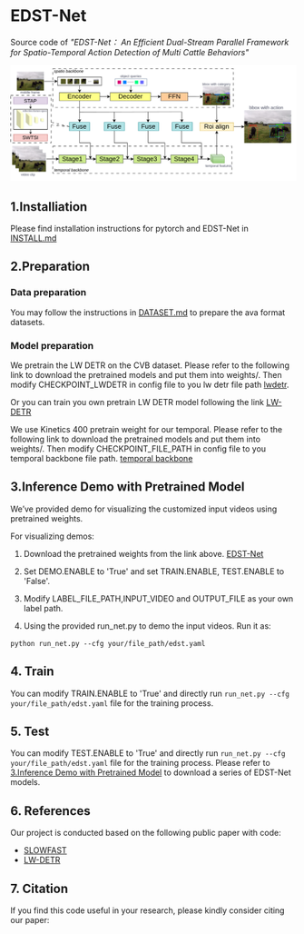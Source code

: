 # EDST-Net
  Source code of _"EDST-Net： An Efficient Dual-Stream Parallel Framework for Spatio-Temporal Action Detection of Multi Cattle Behaviors"_
<p align="center">
  <img src="all_model.png" alt="EDST-Net Architecturee" width="800">
</p>

## 1.Installiation
  Please find installation instructions for pytorch and EDST-Net in [INSTALL.md](INSTALL.md)

## 2.Preparation

### Data preparation
  You may follow the instructions in [DATASET.md](DATASET.md) to prepare the ava format datasets.
### Model preparation
  We pretrain the LW DETR on the CVB dataset. Please refer to the following link to download the pretrained models and put them into weights/. Then modify CHECKPOINT_LWDETR in config file to you lw detr file path
  [lwdetr](https://drive.google.com/file/d/1VAyJ9jrJex7s_cmNKvrtINqMznVG9Xit/view?usp=sharing).
  
  Or you can train you own pretrain LW DETR model following the link [LW-DETR](https://github.com/Atten4Vis/LW-DETR)

  We use Kinetics 400 pretrain weight for our temporal. Please refer to the following link to download the pretrained models and put them into weights/. Then modify CHECKPOINT_FILE_PATH in config file to you temporal backbone file path.
[temporal backbone](https://dl.fbaipublicfiles.com/pyslowfast/x3d_models/x3d_l.pyth)

## 3.Inference Demo with Pretrained Model
  We’ve provided demo for visualizing the customized input videos using pretrained weights.

  For visualizing demos:

  1. Download the pretrained weights from the link above.
     [EDST-Net](https://drive.google.com/drive/folders/1EYcWb0f4WfnMKLIAGcNzNOmwZjogwjNb?usp=drive_link)
  
  3. Set DEMO.ENABLE to 'True' and set TRAIN.ENABLE, TEST.ENABLE to 'False'.
  
  4. Modify LABEL_FILE_PATH,INPUT_VIDEO and OUTPUT_FILE as your own label path.
  
  5. Using the provided run_net.py to demo the input videos. Run it as:
  
    python run_net.py --cfg your/file_path/edst.yaml

## 4. Train
  You can modify TRAIN.ENABLE to 'True' and directly run `run_net.py --cfg your/file_path/edst.yaml` file for the training process.
  
## 5. Test
  You can modify TEST.ENABLE to 'True' and directly run `run_net.py --cfg your/file_path/edst.yaml` file for the training process. Please refer to [3.Inference Demo with Pretrained Model](#3) to download a series of EDST-Net models.

## 6. References
Our project is conducted based on the following public paper with code:

- [SLOWFAST](https://github.com/facebookresearch/SlowFast)
- [LW-DETR](https://github.com/Atten4Vis/LW-DETR)

## 7. Citation

If you find this code useful in your research, please kindly consider citing our paper:

```bibtex

```
